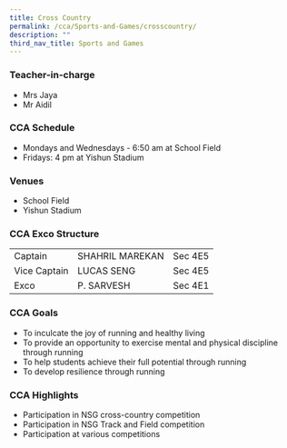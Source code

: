 ```yaml
---
title: Cross Country
permalink: /cca/Sports-and-Games/crosscountry/
description: ""
third_nav_title: Sports and Games
---
```

### Teacher-in-charge
* Mrs Jaya
* Mr Aidil

### CCA Schedule
* Mondays and Wednesdays - 6:50 am at School Field
* Fridays: 4 pm at Yishun Stadium


### Venues
* School Field
* Yishun Stadium


### CCA Exco Structure


|  |  |  |
| -------- | -------- | -------- |
| Captain     | SHAHRIL MAREKAN | Sec 4E5     |
| Vice Captain    | LUCAS SENG | Sec 4E5     |
|  Exco     |  P. SARVESH     | Sec 4E1    |

### CCA Goals

* To inculcate the joy of running and healthy living
* To provide an opportunity to exercise mental and physical discipline through running
* To help students achieve their full potential through running
* To develop resilience through running

### CCA Highlights

* Participation in NSG cross-country competition
* Participation in NSG Track and Field competition
* Participation at various competitions
